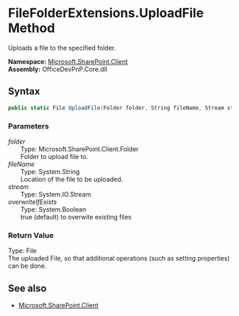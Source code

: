 # FileFolderExtensions.UploadFile Method  
Uploads a file to the specified folder.  

**Namespace:** [Microsoft.SharePoint.Client](Microsoft.SharePoint.Client.md)  
**Assembly:** OfficeDevPnP.Core.dll  
## Syntax
```C#
public static File UploadFile(Folder folder, String fileName, Stream stream, Boolean overwriteIfExists)
```
### Parameters
*folder*  
&emsp;&emsp;Type: Microsoft.SharePoint.Client.Folder  
&emsp;&emsp;Folder to upload file to.  
*fileName*  
&emsp;&emsp;Type: System.String  
&emsp;&emsp;Location of the file to be uploaded.  
*stream*  
&emsp;&emsp;Type: System.IO.Stream  
*overwriteIfExists*  
&emsp;&emsp;Type: System.Boolean  
&emsp;&emsp;true (default) to overwite existing files  
### Return Value
Type: File  
The uploaded File, so that additional operations (such as setting properties) can be done.

## See also
- [Microsoft.SharePoint.Client](Microsoft.SharePoint.Client.md)

